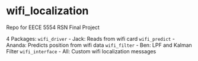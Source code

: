 # wifi_localization
Repo for EECE 5554 RSN Final Project

4 Packages:
`wifi_driver` - Jack: Reads from wifi card
`wifi_predict` - Ananda: Predicts position from wifi data
`wifi_filter` - Ben: LPF and Kalman Filter
`wifi_interface` - All: Custom wifi localization messages